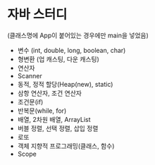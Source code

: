 # 자바 스터디
(클래스명에 App이 붙어있는 경우에만 main을 넣었음)

- 변수 (int, double, long, boolean, char)
- 형변환 (업 캐스팅, 다운 캐스팅)
- 연산자
- Scanner
- 동적, 정적 할당(Heap(new), static)
- 삼항 연산자, 조건 연산자
- 조건문(if)
- 반복문(while, for)
- 배열, 2차원 배열, ArrayList
- 버블 정렬, 선택 정렬, 삽입 정렬
- 로또
- 객체 지향적 프로그래밍(클래스, 함수)
- Scope
